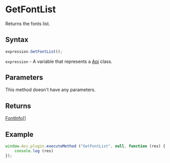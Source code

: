 # GetFontList

Returns the fonts list.

## Syntax

```javascript
expression.GetFontList();
```

`expression` - A variable that represents a [Api](../Api.md) class.

## Parameters

This method doesn't have any parameters.

## Returns

[FontInfo[]](../../Enumeration/FontInfo.md)

## Example

```javascript editor-xlsx
window.Asc.plugin.executeMethod ("GetFontList", null, function (res) {
    console.log (res)
});
```
